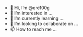 - 👋 Hi, I’m @qre100g
- 👀 I’m interested in ...
- 🌱 I’m currently learning ...
- 💞️ I’m looking to collaborate on ...
- 📫 How to reach me ...

<!---
qre100g/qre100g is a ✨ special ✨ repository because its `README.md` (this file) appears on your GitHub profile.
You can click the Preview link to take a look at your changes.
--->
